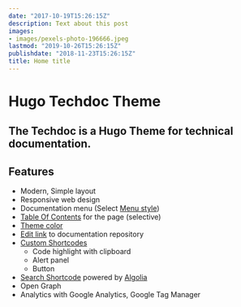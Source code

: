 ```yaml
---
date: "2017-10-19T15:26:15Z"
description: Text about this post
images:
- images/pexels-photo-196666.jpeg
lastmod: "2019-10-26T15:26:15Z"
publishdate: "2018-11-23T15:26:15Z"
title: Home title
---
```


# Hugo Techdoc Theme

## The Techdoc is a Hugo Theme for technical documentation.

## Features

* Modern, Simple layout
* Responsive web design
* Documentation menu (Select [Menu style](getting-started/screenshot/#menu-style))
* [Table Of Contents](sample/table-of-contents/) for the page (selective)
* [Theme color](getting-started/screenshot/#theme-color)
* [Edit link](getting-started/screenshot/#edit-link) to documentation repository
* [Custom Shortcodes](sample/custom-shortcodes/)
  * Code highlight with clipboard
  * Alert panel
  * Button
* [Search Shortcode](sample/search-shortcode/) powered by [Algolia](https://www.algolia.com/)
* Open Graph
* Analytics with Google Analytics, Google Tag Manager
